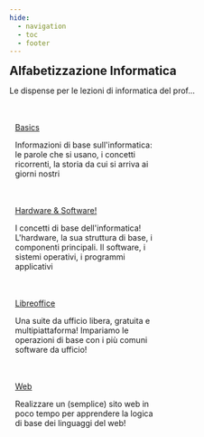 ```yaml
---
hide:
  - navigation
  - toc
  - footer
---
```

<style>
.w3-row:after,.w3-row:before{content:"";display:table;clear:both}
.w3-half{float:left;width:100%;}
@media (min-width:601px){.w3-half{width:49.99999%}}
</style>

<body>
<!-- style="background: #4051b5; background:linear-gradient(#4051b5 0%, #4051b5 20%, #C4D5F9 100%);"> -->

<!-- xxxxxxxxxxxxxxxxxxxxxxxxxxxxxxxxxxxxxxxxxxxxxxxxxxxxxxxxxxxxxxxxxxxxxxxxxxxxxxx -->
<section class="">

<h1 style="font-weight:bold;margin:0px">Alfabetizzazione Informatica</h1>
<p>Le dispense per le lezioni di informatica del prof...</p>

<br>
<br>

</section>

<!-- xxxxxxxxxxxxxxxxxxxxxxxxxxxxxxxxxxxxxxxxxxxxxxxxxxxxxxxxxxxxxxxxxxxxxxxxxxxxxxx -->
<section class="">

<div class="w3-row">

<div class="w3-half" style="padding:0 10px">
<a href="basics/00_intro/" class="md-button md-button--primary" style="width:300px">Basics</a>
<p>Informazioni di base sull'informatica: le parole che si usano, i concetti ricorrenti, la storia da cui si arriva ai giorni nostri</p>
<br>
<br>
</div>

<div class="w3-half" style="padding:0 10px">
<a href="hwsw/00_intro/" class="md-button" style="width:300px">Hardware & Software!</a>
<p>I concetti di base dell'informatica! L'hardware, la sua struttura di base, i componenti principali. 
Il software, i sistemi operativi, i programmi applicativi</p>
<br>
<br>
</div>

<div class="w3-half" style="padding:0 10px">
<a href="libreoffice/00_intro/" class="md-button" style="width:300px">Libreoffice</a>
<p>Una suite da ufficio libera, gratuita e multipiattaforma! Impariamo le operazioni di base con i più comuni software da ufficio!</p>
<br>
<br>
</div>

<div class="w3-half" style="padding:0 10px">
<a href="web/00_intro/" class="md-button" style="width:300px">Web</a>
<p>Realizzare un (semplice) sito web in poco tempo per apprendere la logica di base dei linguaggi del web!</p>
<br>
<br>
</div>

</div>

</section>

</body>

